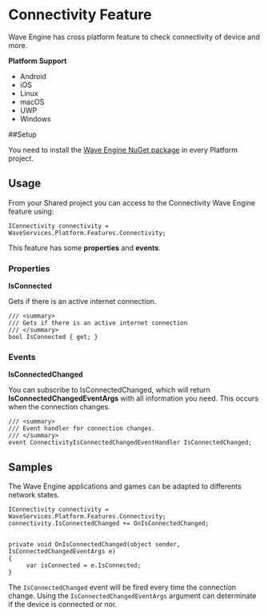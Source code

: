 # Connectivity Feature

Wave Engine has cross platform feature to check connectivity of device and more.

**Platform Support**

- Android
- iOS
- Linux
- macOS
- UWP
- Windows

##Setup

You need to install the [Wave Engine NuGet package](https://www.nuget.org/packages/WaveEngine/) in every Platform project.

## Usage

From your Shared project you can access to the Connectivity Wave Engine feature using:

    IConnectivity connectivity = WaveServices.Platform.Features.Connectivity;

This feature has some **properties** and **events**.

### Properties 

**IsConnected**

Gets if there is an active internet connection.

    /// <summary>
    /// Gets if there is an active internet connection
    /// </summary>
    bool IsConnected { get; }

### Events 

**IsConnectedChanged**

You can subscribe to IsConnectedChanged, which will return **IsConnectedChangedEventArgs** with all information you need. This occurs when the connection changes.

    /// <summary>
    /// Event handler for connection changes.
    /// </summary>
    event ConnectivityIsConnectedChangedEventHandler IsConnectedChanged;

## Samples

The Wave Engine applications and games can be adapted to differents network states.

    IConnectivity connectivity = WaveServices.Platform.Features.Connectivity;
    connectivity.IsConnectedChanged += OnIsConnectedChanged;
    
    
    private void OnIsConnectedChanged(object sender, IsConnectedChangedEventArgs e)
    {
         var isConnected = e.IsConnected;
    }

The `IsConnectedChanged` event will be fired every time the connection change. Using the `IsConnectedChangedEventArgs` argument can determinate if the device is connected or nor.